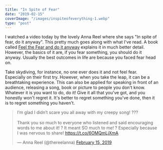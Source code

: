 ```yaml
---
title: "In Spite of Fear"
date: "2019-02-15"
coverImage: "/images/inspiteofeverything-1.webp"
type: "post"
---
```


I watched a video today by the lovely Anna Reel where she says "In spite of fear, do it anyway". This pretty much goes along with what I've read. A book called [Feel the Fear and do it anyway](https://amzn.to/2X1PRFM) explains it in much better detail. However, the basics of it are, if you fear something, you should do it anyway. Usually the best outcomes in life are because you faced fear head on.

Take skydiving, for instance, no one ever does it and not feel fear. Especially on their first try. However, when you take the leap, it can be a breathtaking experience. This can also be applied for speaking in front of an audience, releasing a song, book or picture to people you don't know. Whatever it is you want to do, do it! Give it all that you've got, and you honestly won't regret it. It's better to regret something you've done, then it is to regret something you haven't.

<blockquote class="twitter-tweet"><p lang="en" dir="ltr">I’m glad I didn’t scare you all away with my creepy song! ???<br><br>Thank you so much to everyone who listened and said encouraging words to me about it! ? It meant SO much to me! ? Especially because I was nervous to share! <a href="https://t.co/6OMQmLjXmA">https://t.co/6OMQmLjXmA</a></p>— Anna Reel (@thereelanna) <a href="https://twitter.com/thereelanna/status/1096417080822415360?ref_src=twsrc%5Etfw">February 15, 2019</a></blockquote>

